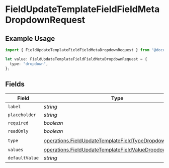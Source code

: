 # FieldUpdateTemplateFieldFieldMetaDropdownRequest

## Example Usage

```typescript
import { FieldUpdateTemplateFieldFieldMetaDropdownRequest } from "@documenso/sdk-typescript/models/operations";

let value: FieldUpdateTemplateFieldFieldMetaDropdownRequest = {
  type: "dropdown",
};
```

## Fields

| Field                                                                                                                              | Type                                                                                                                               | Required                                                                                                                           | Description                                                                                                                        |
| ---------------------------------------------------------------------------------------------------------------------------------- | ---------------------------------------------------------------------------------------------------------------------------------- | ---------------------------------------------------------------------------------------------------------------------------------- | ---------------------------------------------------------------------------------------------------------------------------------- |
| `label`                                                                                                                            | *string*                                                                                                                           | :heavy_minus_sign:                                                                                                                 | N/A                                                                                                                                |
| `placeholder`                                                                                                                      | *string*                                                                                                                           | :heavy_minus_sign:                                                                                                                 | N/A                                                                                                                                |
| `required`                                                                                                                         | *boolean*                                                                                                                          | :heavy_minus_sign:                                                                                                                 | N/A                                                                                                                                |
| `readOnly`                                                                                                                         | *boolean*                                                                                                                          | :heavy_minus_sign:                                                                                                                 | N/A                                                                                                                                |
| `type`                                                                                                                             | [operations.FieldUpdateTemplateFieldTypeDropdownRequest2](../../models/operations/fieldupdatetemplatefieldtypedropdownrequest2.md) | :heavy_check_mark:                                                                                                                 | N/A                                                                                                                                |
| `values`                                                                                                                           | [operations.FieldUpdateTemplateFieldValueDropdown](../../models/operations/fieldupdatetemplatefieldvaluedropdown.md)[]             | :heavy_minus_sign:                                                                                                                 | N/A                                                                                                                                |
| `defaultValue`                                                                                                                     | *string*                                                                                                                           | :heavy_minus_sign:                                                                                                                 | N/A                                                                                                                                |